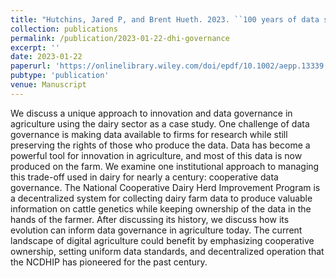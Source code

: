 ```yaml
---
title: "Hutchins, Jared P, and Brent Hueth. 2023. ``100 years of data sovereignty: Cooperative data governance and innovation in US dairy.'' _Applied Economics Perspectives and Policy_ 1–-26 https://doi.org/10.1002/aepp.13339"
collection: publications
permalink: /publication/2023-01-22-dhi-governance
excerpt: ''
date: 2023-01-22
paperurl: 'https://onlinelibrary.wiley.com/doi/epdf/10.1002/aepp.13339'
pubtype: 'publication'
venue: Manuscript
---
```


We discuss a unique approach to innovation and data governance in agriculture using the dairy sector as a case study. One challenge of data governance is making data available to firms for research while still preserving the rights of those who produce the data. Data has become a powerful tool for innovation in agriculture, and most of this data is now produced on the farm. We examine one institutional approach to managing this trade-off used in dairy for nearly a century: cooperative data governance. The National Cooperative Dairy Herd Improvement Program is a decentralized system for collecting dairy farm data to produce valuable information on cattle genetics while keeping ownership of the data in the hands of the farmer. After discussing its history, we discuss how its evolution can inform data governance in agriculture today. The current landscape of digital agriculture could benefit by emphasizing cooperative ownership, setting uniform data standards, and decentralized operation that the NCDHIP has pioneered for the past century.
